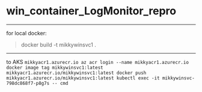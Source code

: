 ﻿# win_container_LogMonitor_repro
----
for local docker: 
> docker build -t mikkywinsvc1 .
-----
to AKS 
    ```
    mikkyacr1.azurecr.io
    az acr login --name mikkyacr1.azurecr.io
    docker image tag mikkywinsvc1:latest mikkyacr1.azurecr.io/mikkywinsvc1:latest
    docker push mikkyacr1.azurecr.io/mikkywinsvc1:latest
    kubectl exec -it mikkywinsvc-798dc868f7-p8g7s -- cmd 
    ```
    
